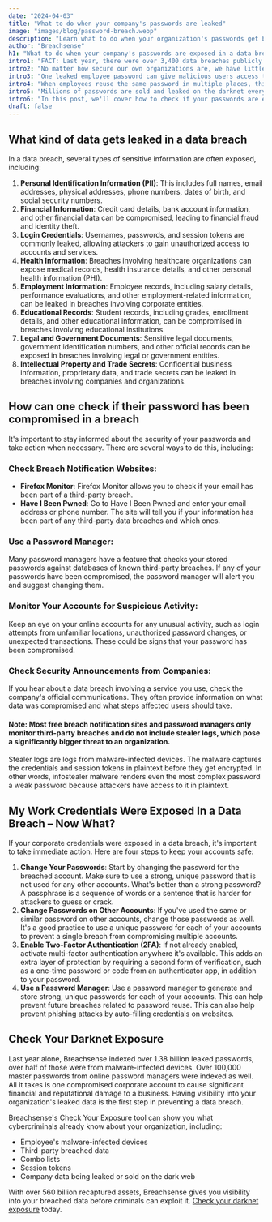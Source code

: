 ```yaml
---
date: "2024-04-03"
title: "What to do when your company's passwords are leaked"
image: "images/blog/password-breach.webp"
description: "Learn what to do when your organization's passwords get breached. Discover how to respond when your company's passwords get leaked in a breach."
author: "Breachsense"
h1: "What to do when your company's passwords are exposed in a data breach"
intro1: "FACT: Last year, there were over 3,400 data breaches publicly exposed."
intro2: "No matter how secure our own organizations are, we have little control over how third parties store our data."
intro3: "One leaked employee password can give malicious users access to your network."
intro4: "When employees reuse the same password in multiple places, this problem is significantly amplified."
intro5: "Millions of passwords are sold and leaked on the darknet every day."
intro6: "In this post, we'll cover how to check if your passwords are exposed, as well as the steps you need to take to mitigate the impact of breached credentials."
draft: false
---
```

## What kind of data gets leaked in a data breach

In a data breach, several types of sensitive information are often exposed, including:

1. **Personal Identification Information (PII)**: This includes full names, email addresses, physical addresses, phone numbers, dates of birth, and social security numbers.
2. **Financial Information**: Credit card details, bank account information, and other financial data can be compromised, leading to financial fraud and identity theft.
3. **Login Credentials**: Usernames, passwords, and session tokens are commonly leaked, allowing attackers to gain unauthorized access to accounts and services.
4. **Health Information**: Breaches involving healthcare organizations can expose medical records, health insurance details, and other personal health information (PHI).
5. **Employment Information**: Employee records, including salary details, performance evaluations, and other employment-related information, can be leaked in breaches involving corporate entities.
6. **Educational Records**: Student records, including grades, enrollment details, and other educational information, can be compromised in breaches involving educational institutions.
7. **Legal and Government Documents**: Sensitive legal documents, government identification numbers, and other official records can be exposed in breaches involving legal or government entities.
8. **Intellectual Property and Trade Secrets**: Confidential business information, proprietary data, and trade secrets can be leaked in breaches involving companies and organizations.

## How can one check if their password has been compromised in a breach

It's important to stay informed about the security of your passwords and take action when necessary. There are several ways to do this, including:

### Check Breach Notification Websites:

- **Firefox Monitor**: Firefox Monitor allows you to check if your email has been part of a third-party breach.
- **Have I Been Pwned**: Go to Have I Been Pwned and enter your email address or phone number. The site will tell you if your information has been part of any third-party data breaches and which ones.

### Use a Password Manager:

Many password managers have a feature that checks your stored passwords against databases of known third-party breaches. If any of your passwords have been compromised, the password manager will alert you and suggest changing them.

### Monitor Your Accounts for Suspicious Activity:

Keep an eye on your online accounts for any unusual activity, such as login attempts from unfamiliar locations, unauthorized password changes, or unexpected transactions. These could be signs that your password has been compromised.

### Check Security Announcements from Companies:

If you hear about a data breach involving a service you use, check the company's official communications. They often provide information on what data was compromised and what steps affected users should take.

#### Note: Most free breach notification sites and password managers only monitor third-party breaches and do not include stealer logs, which pose a significantly bigger threat to an organization.

Stealer logs are logs from malware-infected devices. The malware captures the credentials and session tokens in plaintext before they get encrypted. In other words, infostealer malware renders even the most complex password a weak password because attackers have access to it in plaintext.

## My Work Credentials Were Exposed In a Data Breach – Now What?

If your corporate credentials were exposed in a data breach, it's important to take immediate action. Here are four steps to keep your accounts safe:

1. **Change Your Passwords**: Start by changing the password for the breached account. Make sure to use a strong, unique password that is not used for any other accounts. What's better than a strong password? A passphrase is a sequence of words or a sentence that is harder for attackers to guess or crack.
2. **Change Passwords on Other Accounts**: If you've used the same or similar password on other accounts, change those passwords as well. It's a good practice to use a unique password for each of your accounts to prevent a single breach from compromising multiple accounts.
3. **Enable Two-Factor Authentication (2FA)**: If not already enabled, activate multi-factor authentication anywhere it's available. This adds an extra layer of protection by requiring a second form of verification, such as a one-time password or code from an authenticator app, in addition to your password.
4. **Use a Password Manager**: Use a password manager to generate and store strong, unique passwords for each of your accounts. This can help prevent future breaches related to password reuse. This can also help prevent phishing attacks by auto-filling credentials on websites.

## Check Your Darknet Exposure

Last year alone, Breachsense indexed over 1.38 billion leaked passwords, over half of those were from malware-infected devices. Over 100,000 master passwords from online password managers were indexed as well. All it takes is one compromised corporate account to cause significant financial and reputational damage to a business. Having visibility into your organization's leaked data is the first step in preventing a data breach.

Breachsense's Check Your Exposure tool can show you what cybercriminals already know about your organization, including:

- Employee's malware-infected devices
- Third-party breached data
- Combo lists
- Session tokens
- Company data being leaked or sold on the dark web

With over 560 billion recaptured assets, Breachsense gives you visibility into your breached data before criminals can exploit it. [Check your darknet exposure](https://www.breachsense.com/check-your-exposure/) today.
